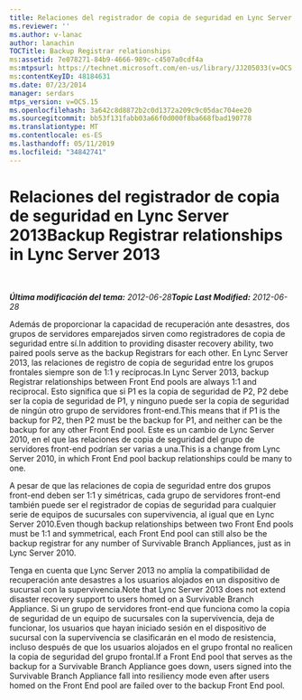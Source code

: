 ```yaml
---
title: Relaciones del registrador de copia de seguridad en Lync Server 2013
ms.reviewer: ''
ms.author: v-lanac
author: lanachin
TOCTitle: Backup Registrar relationships
ms:assetid: 7e078271-84b9-4666-989c-c4507a0cdf4a
ms:mtpsurl: https://technet.microsoft.com/en-us/library/JJ205033(v=OCS.15)
ms:contentKeyID: 48184631
ms.date: 07/23/2014
manager: serdars
mtps_version: v=OCS.15
ms.openlocfilehash: 3a642c8d8872b2c0d1372a209c9c05dac704ee20
ms.sourcegitcommit: bb53f131fabb03a66f0d000f8ba668fbad190778
ms.translationtype: MT
ms.contentlocale: es-ES
ms.lasthandoff: 05/11/2019
ms.locfileid: "34842741"
---
```

<div data-xmlns="http://www.w3.org/1999/xhtml">

<div class="topic" data-xmlns="http://www.w3.org/1999/xhtml" data-msxsl="urn:schemas-microsoft-com:xslt" data-cs="http://msdn.microsoft.com/en-us/">

<div data-asp="http://msdn2.microsoft.com/asp">

# <a name="backup-registrar-relationships-in-lync-server-2013"></a><span data-ttu-id="6a65b-102">Relaciones del registrador de copia de seguridad en Lync Server 2013</span><span class="sxs-lookup"><span data-stu-id="6a65b-102">Backup Registrar relationships in Lync Server 2013</span></span>

</div>

<div id="mainSection">

<div id="mainBody">

<span> </span>

<span data-ttu-id="6a65b-103">_**Última modificación del tema:** 2012-06-28_</span><span class="sxs-lookup"><span data-stu-id="6a65b-103">_**Topic Last Modified:** 2012-06-28_</span></span>

<span data-ttu-id="6a65b-104">Además de proporcionar la capacidad de recuperación ante desastres, dos grupos de servidores emparejados sirven como registradores de copia de seguridad entre sí.</span><span class="sxs-lookup"><span data-stu-id="6a65b-104">In addition to providing disaster recovery ability, two paired pools serve as the backup Registrars for each other.</span></span> <span data-ttu-id="6a65b-105">En Lync Server 2013, las relaciones de registro de copia de seguridad entre los grupos frontales siempre son de 1:1 y recíprocas.</span><span class="sxs-lookup"><span data-stu-id="6a65b-105">In Lync Server 2013, backup Registrar relationships between Front End pools are always 1:1 and reciprocal.</span></span> <span data-ttu-id="6a65b-106">Esto significa que si P1 es la copia de seguridad de P2, P2 debe ser la copia de seguridad de P1, y ninguno puede ser la copia de seguridad de ningún otro grupo de servidores front-end.</span><span class="sxs-lookup"><span data-stu-id="6a65b-106">This means that if P1 is the backup for P2, then P2 must be the backup for P1, and neither can be the backup for any other Front End pool.</span></span> <span data-ttu-id="6a65b-107">Este es un cambio de Lync Server 2010, en el que las relaciones de copia de seguridad del grupo de servidores front-end podrían ser varias a una.</span><span class="sxs-lookup"><span data-stu-id="6a65b-107">This is a change from Lync Server 2010, in which Front End pool backup relationships could be many to one.</span></span>

<span data-ttu-id="6a65b-108">A pesar de que las relaciones de copia de seguridad entre dos grupos front-end deben ser 1:1 y simétricas, cada grupo de servidores front-end también puede ser el registrador de copias de seguridad para cualquier serie de equipos de sucursales con supervivencia, al igual que en Lync Server 2010.</span><span class="sxs-lookup"><span data-stu-id="6a65b-108">Even though backup relationships between two Front End pools must be 1:1 and symmetrical, each Front End pool can still also be the backup registrar for any number of Survivable Branch Appliances, just as in Lync Server 2010.</span></span>

<span data-ttu-id="6a65b-109">Tenga en cuenta que Lync Server 2013 no amplía la compatibilidad de recuperación ante desastres a los usuarios alojados en un dispositivo de sucursal con la supervivencia.</span><span class="sxs-lookup"><span data-stu-id="6a65b-109">Note that Lync Server 2013 does not extend disaster recovery support to users homed on a Survivable Branch Appliance.</span></span> <span data-ttu-id="6a65b-110">Si un grupo de servidores front-end que funciona como la copia de seguridad de un equipo de sucursales con la supervivencia, deja de funcionar, los usuarios que hayan iniciado sesión en el dispositivo de sucursal con la supervivencia se clasificarán en el modo de resistencia, incluso después de que los usuarios alojados en el grupo frontal no realicen la copia de seguridad del grupo frontal.</span><span class="sxs-lookup"><span data-stu-id="6a65b-110">If a Front End pool that serves as the backup for a Survivable Branch Appliance goes down, users signed into the Survivable Branch Appliance fall into resiliency mode even after users homed on the Front End pool are failed over to the backup Front End pool.</span></span>

</div>

<span> </span>

</div>

</div>

</div>

